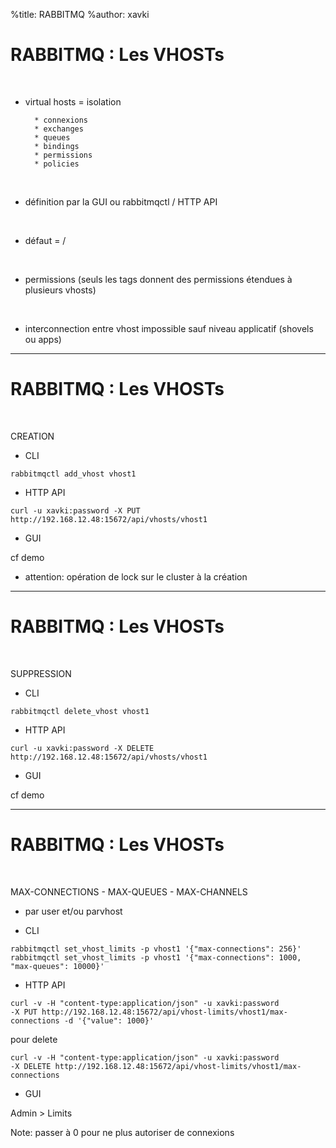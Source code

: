 %title: RABBITMQ
%author: xavki


# RABBITMQ : Les VHOSTs

<br>

* virtual hosts = isolation

		* connexions
		* exchanges
		* queues
		* bindings
		* permissions
		* policies

<br>

* définition par la GUI ou rabbitmqctl / HTTP API

<br>

* défaut = /

<br>

* permissions (seuls les tags donnent des permissions étendues à plusieurs vhosts)

<br>

* interconnection entre vhost impossible sauf niveau applicatif (shovels ou apps)


------------------------------------------------------------------------

# RABBITMQ : Les VHOSTs


<br>

CREATION

* CLI

```
rabbitmqctl add_vhost vhost1
```

* HTTP API

```
curl -u xavki:password -X PUT http://192.168.12.48:15672/api/vhosts/vhost1
```

* GUI

cf demo

* attention: opération de lock sur le cluster à la création

------------------------------------------------------------------------

# RABBITMQ : Les VHOSTs


<br>

SUPPRESSION

* CLI

```
rabbitmqctl delete_vhost vhost1
```

* HTTP API

```
curl -u xavki:password -X DELETE http://192.168.12.48:15672/api/vhosts/vhost1
```

* GUI

cf demo

------------------------------------------------------------------------

# RABBITMQ : Les VHOSTs


<br>

MAX-CONNECTIONS - MAX-QUEUES - MAX-CHANNELS

* par user et/ou parvhost

* CLI

```
rabbitmqctl set_vhost_limits -p vhost1 '{"max-connections": 256}'
rabbitmqctl set_vhost_limits -p vhost1 '{"max-connections": 1000, "max-queues": 10000}'
```

* HTTP API

```
curl -v -H "content-type:application/json" -u xavki:password
-X PUT http://192.168.12.48:15672/api/vhost-limits/vhost1/max-connections -d '{"value": 1000}'
```

pour delete

```
curl -v -H "content-type:application/json" -u xavki:password
-X DELETE http://192.168.12.48:15672/api/vhost-limits/vhost1/max-connections
```

* GUI

Admin > Limits

Note: passer à 0 pour ne plus autoriser de connexions
